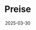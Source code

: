 ---
title: Preise
date: "2025-03-30"
draft: false
url: "/de/preise"
translationKey: "prices"

sections:
  - name: "pricetable"
    weight: 1
  - name: "price2"
    weight: 2
  - name: "maquee"
    weight: 3
    title: "Weltweit vertrauen Unternehmen und Teams jeder Größe auf SeaTable"
    subtitle: "Sie sind in guter Gesellschaft"
    show_numbers: "no"
    button:
      label:
      link: 
---